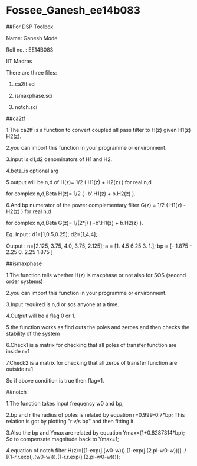 # Fossee_Ganesh_ee14b083

##For DSP Toolbox

Name: Ganesh Mode

Roll no. : EE14B083 

IIT Madras  


There are three files:

1. ca2tf.sci

2. ismaxphase.sci

3. notch.sci

##ca2tf

1.The ca2tf is a function to convert coupled all pass filter to H(z) given H1(z) H2(z).

2.you can import this function in your programme or environment.

3.input is d1,d2 denominators of H1 and H2.

4.beta_is optional arg

5.output will be n,d of H(z)= 1/2 ( H1(z) + H2(z) ) for real n,d

  for complex n,d,Beta  H(z)= 1/2 ( -b'.H1(z) + b.H2(z) ).

6.And bp numerator of the power complementary filter G(z) = 1/2 ( H1(z) - H2(z) ) for real n,d

  for complex n,d,Beta  G(z)= 1/(2*j) ( -b'.H1(z) + b.H2(z) ).
  
Eg. Input : d1=[1,0.5,0.25]; d2=[1,4,4];

  Output : n=[2.125, 3.75, 4.0, 3.75, 2.125];  a = [1.    4.5    6.25    3.    1.];  bp = [- 1.875  - 2.25    0.    2.25    1.875  ]
  

##ismaxphase

1.The function tells whether H(z) is maxphase or not also for SOS (second order systems)

2.you can import this function in your programme or environment.

3.Input required is n,d or sos anyone at a time.

4.Output will be a flag 0 or 1.

5.the function works as find outs the poles and zeroes and then checks the stability of the system

6.Check1 is a matrix for checking that all poles of transfer function are inside r=1

7.Check2 is a matrix for checking that all zeros of transfer function are outside r=1

So if above condition is true then flag=1.



##notch

1.The function takes input frequency w0 and bp;

2.bp and r the radius of poles is related by equation r=0.999-0.7*bp; This relation is got by plotting "r v/s bp" and then fitting it.

3.Also the bp and Ymax are related by equation Ymax=(1+0.8287314*bp); So to compensate magnitude back to Ymax=1;

4.equation of notch filter H(z)=[(1-exp(j.(w0-w))).(1-exp(j.(2.pi-w0-w)))] ./ [(1-r.r.exp(j.(w0-w))).(1-r.r.exp(j.(2.pi-w0-w)))];

